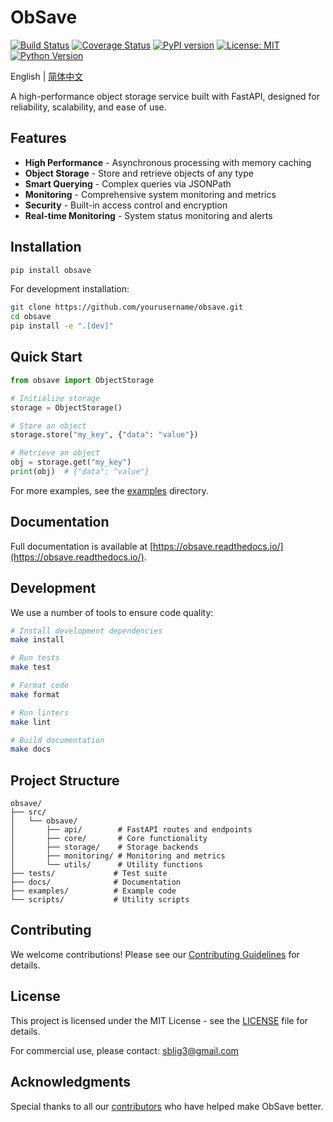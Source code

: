 # ObSave

[![Build Status](https://github.com/yourusername/obsave/workflows/CI/badge.svg)](https://github.com/yourusername/obsave/actions)
[![Coverage Status](https://coveralls.io/repos/github/yourusername/obsave/badge.svg?branch=main)](https://coveralls.io/github/yourusername/obsave?branch=main)
[![PyPI version](https://badge.fury.io/py/obsave.svg)](https://badge.fury.io/py/obsave)
[![License: MIT](https://img.shields.io/badge/License-MIT-yellow.svg)](https://opensource.org/licenses/MIT)
[![Python Version](https://img.shields.io/pypi/pyversions/obsave.svg)](https://pypi.org/project/obsave/)

English | [简体中文](README_zh.md)

A high-performance object storage service built with FastAPI, designed for reliability, scalability, and ease of use.

## Features

- **High Performance** - Asynchronous processing with memory caching
- **Object Storage** - Store and retrieve objects of any type
- **Smart Querying** - Complex queries via JSONPath
- **Monitoring** - Comprehensive system monitoring and metrics
- **Security** - Built-in access control and encryption
- **Real-time Monitoring** - System status monitoring and alerts

## Installation

```bash
pip install obsave
```

For development installation:

```bash
git clone https://github.com/yourusername/obsave.git
cd obsave
pip install -e ".[dev]"
```

## Quick Start

```python
from obsave import ObjectStorage

# Initialize storage
storage = ObjectStorage()

# Store an object
storage.store("my_key", {"data": "value"})

# Retrieve an object
obj = storage.get("my_key")
print(obj)  # {"data": "value"}
```

For more examples, see the [examples](examples/) directory.

## Documentation

Full documentation is available at [https://obsave.readthedocs.io/](https://obsave.readthedocs.io/).

## Development

We use a number of tools to ensure code quality:

```bash
# Install development dependencies
make install

# Run tests
make test

# Format code
make format

# Run linters
make lint

# Build documentation
make docs
```

## Project Structure

```
obsave/
├── src/
│   └── obsave/
│       ├── api/        # FastAPI routes and endpoints
│       ├── core/       # Core functionality
│       ├── storage/    # Storage backends
│       ├── monitoring/ # Monitoring and metrics
│       └── utils/      # Utility functions
├── tests/             # Test suite
├── docs/              # Documentation
├── examples/          # Example code
└── scripts/           # Utility scripts
```

## Contributing

We welcome contributions! Please see our [Contributing Guidelines](CONTRIBUTING.md) for details.

## License

This project is licensed under the MIT License - see the [LICENSE](LICENSE) file for details.

For commercial use, please contact: sblig3@gmail.com

## Acknowledgments

Special thanks to all our [contributors](https://github.com/yourusername/obsave/graphs/contributors) who have helped make ObSave better.
